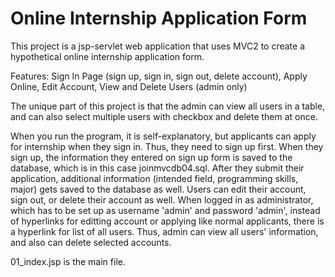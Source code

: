 # Online Internship Application Form

This project is a jsp-servlet web application that uses MVC2 to create a hypothetical online internship application form. 

Features: Sign In Page (sign up, sign in, sign out, delete account), Apply Online, Edit Account, View and Delete Users (admin only)

The unique part of this project is that the admin can view all users in a table, and can also select multiple users with checkbox and delete them at once. 

When you run the program, it is self-explanatory, but applicants can apply for internship when they sign in. Thus, they need to sign up first. When they sign up, the information they entered on sign up form is saved to the database, which is in this case joinmvcdb04.sql. After they submit their application, additional information (intended field, programming skills, major) gets saved to the database as well. Users can edit their account, sign out, or delete their account as well. 
When logged in as administrator, which has to be set up as username 'admin' and password 'admin', instead of hyperlinks for editting account or applying like normal applicants, there is a hyperlink for list of all users. Thus, admin can view all users' information, and also can delete selected accounts.

01_index.jsp is the main file.
